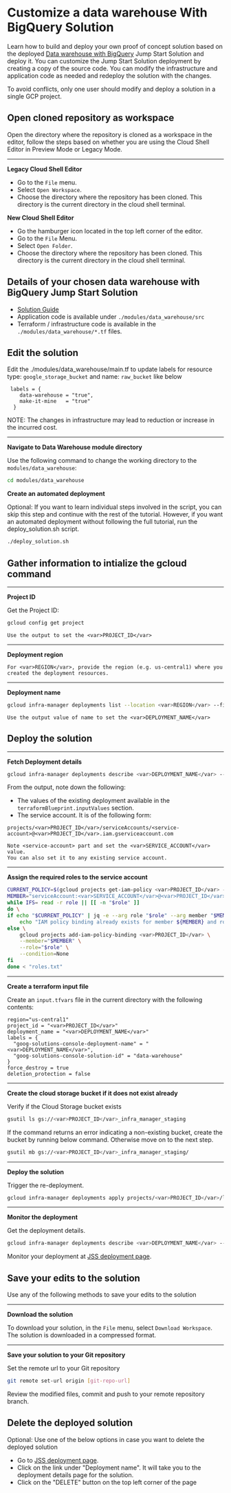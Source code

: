 <walkthrough-metadata>
  <meta name="title" content="Edit Jumpstart Solution and deploy tutorial " />
   <meta name="description" content="Make it mine neos tutorial" />
  <meta name="component_id" content="1361081" />
  <meta name="short_id" content="true" />
</walkthrough-metadata>

# Customize a data warehouse With BigQuery Solution

Learn how to build and deploy your own proof of concept solution based on the deployed [Data warehouse with BigQuery](https://console.cloud.google.com/products/solutions/details/data-warehouse) Jump Start Solution and deploy it. You can customize the Jump Start Solution deployment by creating a copy of the source code. You can modify the infrastructure and application code as needed and redeploy the solution with the changes.

To avoid conflicts, only one user should modify and deploy a solution in a single GCP project.

## Open cloned repository as workspace

Open the directory where the repository is cloned as a workspace in the editor, follow the steps based on whether you are using the Cloud Shell Editor in Preview Mode or Legacy Mode.

---
**Legacy Cloud Shell Editor**

* Go to the `File` menu.
* Select `Open Workspace`.
* Choose the directory where the repository has been cloned. This directory is the current directory in the cloud shell terminal.

**New Cloud Shell Editor**

* Go the hamburger icon located in the top left corner of the editor.
* Go to the `File` Menu.
* Select `Open Folder`.
* Choose the directory where the repository has been cloned. This directory is the current directory in the cloud shell terminal.

## Details of your chosen data warehouse with BigQuery Jump Start Solution 

* [Solution Guide](https://cloud.google.com/solutions/data-warehouse)
* Application code is available under `./modules/data_warehouse/src`
* Terraform / infrastructure code is available in the `./modules/data_warehouse/*.tf` files.

## Edit the solution

Edit the <walkthrough-editor-select-line filePath="./modules/data_warehouse/main.tf" startLine="79" endLine="80" startCharacterOffset="0" endCharacterOffset="0">./modules/data_warehouse/main.tf</walkthrough-editor-select-line> to update labels for resource type: `google_storage_bucket` and name: `raw_bucket` like below

```
 labels = {
    data-warehouse = "true",
    make-it-mine   = "true"
  }
```

NOTE: The changes in infrastructure may lead to reduction or increase in the incurred cost.

---
**Navigate to Data Warehouse module directory**

Use the following command to change the working directory to the `modules/data_warehouse`:
```bash
cd modules/data_warehouse
```

**Create an automated deployment**

Optional: If you want to learn individual steps involved in the script, you can skip this step and continue with the rest of the tutorial. However, if you want an automated deployment without following the full tutorial, run the <walkthrough-editor-open-file filePath="./modules/data_warehouse/deploy_solution.sh">deploy_solution.sh</walkthrough-editor-open-file> script.

```bash
./deploy_solution.sh
```

## Gather information to intialize the  gcloud command

---
**Project ID**

Get the Project ID:

```bash
gcloud config get project
```

```
Use the output to set the <var>PROJECT_ID</var>
```
---
**Deployment region**

```
For <var>REGION</var>, provide the region (e.g. us-central1) where you created the deployment resources.
```
---
**Deployment name**

```bash
gcloud infra-manager deployments list --location <var>REGION</var> --filter="labels.goog-solutions-console-deployment-name:* AND labels.goog-solutions-console-solution-id:data-warehouse"
```

```
Use the output value of name to set the <var>DEPLOYMENT_NAME</var>
```

## Deploy the solution


---
**Fetch Deployment details**
```bash
gcloud infra-manager deployments describe <var>DEPLOYMENT_NAME</var> --location <var>REGION</var>
```
From the output, note down the following:
* The values of the existing deployment available in the `terraformBlueprint.inputValues` section.
* The service account. It is of the following form:

```
projects/<var>PROJECT_ID</var>/serviceAccounts/<service-account>@<var>PROJECT_ID</var>.iam.gserviceaccount.com
```

```
Note <service-account> part and set the <var>SERVICE_ACCOUNT</var> value.
You can also set it to any existing service account.
```

---
**Assign the required roles to the service account**
```bash
CURRENT_POLICY=$(gcloud projects get-iam-policy <var>PROJECT_ID</var> --format=json)
MEMBER="serviceAccount:<var>SERVICE_ACCOUNT</var>@<var>PROJECT_ID</var>.iam.gserviceaccount.com"
while IFS= read -r role || [[ -n "$role" ]]
do \
if echo "$CURRENT_POLICY" | jq -e --arg role "$role" --arg member "$MEMBER" '.bindings[] | select(.role == $role) | .members[] | select(. == $member)' > /dev/null; then \
    echo "IAM policy binding already exists for member ${MEMBER} and role ${role}"
else \
    gcloud projects add-iam-policy-binding <var>PROJECT_ID</var> \
    --member="$MEMBER" \
    --role="$role" \
    --condition=None
fi
done < "roles.txt"
```

---
**Create a terraform input file**

Create an `input.tfvars` file in the current directory with the following contents:

```
region="us-central1"
project_id = "<var>PROJECT_ID</var>"
deployment_name = "<var>DEPLOYMENT_NAME</var>"
labels = {
  "goog-solutions-console-deployment-name" = "<var>DEPLOYMENT_NAME</var>",
  "goog-solutions-console-solution-id" = "data-warehouse"
}
force_destroy = true
deletion_protection = false
```

---

**Create the cloud storage bucket if it does not exist already**

Verify if the Cloud Storage bucket exists
```bash
gsutil ls gs://<var>PROJECT_ID</var>_infra_manager_staging
```

If the command returns an error indicating a non-existing bucket, create the bucket by running below command. Otherwise move on to the next step.
```bash
gsutil mb gs://<var>PROJECT_ID</var>_infra_manager_staging/
```

---
**Deploy the solution**

Trigger the re-deployment. 
```bash
gcloud infra-manager deployments apply projects/<var>PROJECT_ID</var>/locations/<var>REGION</var>/deployments/<var>DEPLOYMENT_NAME</var> --service-account projects/<var>PROJECT_ID</var>/serviceAccounts/<var>SERVICE_ACCOUNT</var>@<var>PROJECT_ID</var>.iam.gserviceaccount.com --local-source="." --inputs-file=./input.tfvars --labels="modification-reason=make-it-mine,goog-solutions-console-deployment-name=<var>DEPLOYMENT_NAME</var>,goog-solutions-console-solution-id=data-warehouse,goog-config-partner=sc"
```

---
**Monitor the deployment**

Get the deployment details.

```bash
gcloud infra-manager deployments describe <var>DEPLOYMENT_NAME</var> --location <var>REGION</var>
```

Monitor your deployment at [JSS deployment page](https://console.cloud.google.com/products/solutions/deployments?pageState=(%22deployments%22:(%22f%22:%22%255B%257B_22k_22_3A_22Labels_22_2C_22t_22_3A13_2C_22v_22_3A_22_5C_22modification-reason%2520_3A%2520make-it-mine_5C_22_22_2C_22s_22_3Atrue_2C_22i_22_3A_22deployment.labels_22%257D%255D%22))).

## Save your edits to the solution

Use any of the following methods to save your edits to the solution

---
**Download the solution**

To download your solution, in the `File` menu, select `Download Workspace`. The solution is downloaded in a compressed format.

---
**Save your solution to your Git repository**

Set the remote url to your Git repository
```bash 
git remote set-url origin [git-repo-url]
```

Review the modified files, commit and push to your remote repository branch.

## Delete the deployed solution

Optional: Use one of the below options in case you want to delete the deployed solution

* Go to [JSS deployment page](https://console.cloud.google.com/products/solutions/deployments?pageState=(%22deployments%22:(%22f%22:%22%255B%257B_22k_22_3A_22Labels_22_2C_22t_22_3A13_2C_22v_22_3A_22_5C_22modification-reason%2520_3A%2520make-it-mine_5C_22_22_2C_22s_22_3Atrue_2C_22i_22_3A_22deployment.labels_22%257D%255D%22))).
* Click on the link under "Deployment name". It will take you to the deployment details page for the solution.
* Click on the "DELETE" button on the top left corner of the page

<walkthrough-inline-feedback></walkthrough-inline-feedback>
  
